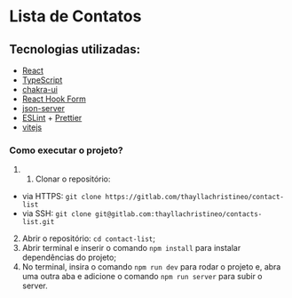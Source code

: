 # Lista de Contatos

## Tecnologias utilizadas:
- [React](https://react.dev/)
- [TypeScript](https://www.typescriptlang.org/) 
- [chakra-ui](https://chakra-ui.com/)
- [React Hook Form](https://react-hook-form.com/)
- [json-server](https://www.npmjs.com/package/json-server)
- [ESLint](https://eslint.org/) + [Prettier](https://prettier.io/)
- [vitejs](https://vitejs.dev/)

### Como executar o projeto? 
1. 1. Clonar o repositório:
  -  via HTTPS: `git clone https://gitlab.com/thayllachristineo/contact-list`
  - via SSH: `git clone git@gitlab.com:thayllachristineo/contacts-list.git `
2. Abrir o repositório: `cd contact-list`;
3. Abrir terminal e inserir o comando `npm install` para instalar dependências do projeto;
4. No terminal, insira o comando `npm run dev` para rodar o projeto e, abra uma outra aba e adicione o comando `npm run server` para subir o server.
